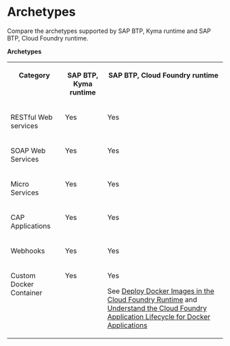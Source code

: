 <!-- loio19cdc9e342b349f9891e7529925c692d -->

# Archetypes

Compare the archetypes supported by SAP BTP, Kyma runtime and SAP BTP, Cloud Foundry runtime.

**Archetypes**


<table>
<tr>
<th valign="top">

Category

</th>
<th valign="top">

SAP BTP, Kyma runtime

</th>
<th valign="top">

SAP BTP, Cloud Foundry runtime

</th>
</tr>
<tr>
<td valign="top">

RESTful Web services

</td>
<td valign="top">

Yes

</td>
<td valign="top">

Yes

</td>
</tr>
<tr>
<td valign="top">

SOAP Web Services

</td>
<td valign="top">

Yes

</td>
<td valign="top">

Yes

</td>
</tr>
<tr>
<td valign="top">

Micro Services

</td>
<td valign="top">

Yes

</td>
<td valign="top">

Yes

</td>
</tr>
<tr>
<td valign="top">

CAP Applications

</td>
<td valign="top">

Yes

</td>
<td valign="top">

Yes

</td>
</tr>
<tr>
<td valign="top">

Webhooks

</td>
<td valign="top">

Yes

</td>
<td valign="top">

Yes

</td>
</tr>
<tr>
<td valign="top">

Custom Docker Container

</td>
<td valign="top">

Yes

</td>
<td valign="top">

Yes

See [Deploy Docker Images in the Cloud Foundry Runtime](https://help.sap.com/docs/btp/sap-business-technology-platform/deploy-docker-images-in-cloud-foundry-environment?locale=en-US&version=Cloud) and [Understand the Cloud Foundry Application Lifecycle for Docker Applications](https://developers.sap.com/tutorials/cp-cf-understand-docker-application-lifecycle.html)

</td>
</tr>
</table>


